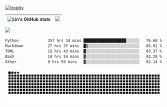 [![trophy](https://github-profile-trophy.vercel.app/?username=ocss884&column=7)](https://github.com/ocss884)

| ![Lin's GitHub stats](https://github-readme-stats.vercel.app/api?username=ocss884&show_icons=true&hide_border=True&count_private=true) | ![](https://github-readme-streak-stats.herokuapp.com?user=ocss884&hide_border=true&date_format=M%20j%5B%2C%20Y%5D&ring=7EDDCF&fire=7EDDCF") |
| ------------------------------------------------------------ | ------------------------------------------------------------ |

![](https://komarev.com/ghpvc/?username=ocss884&color=brightgreen)

<!--START_SECTION:waka-->

```txt
Python             357 hrs 34 mins ███████████████████░░░░░░   76.60 %
Markdown           27 hrs 37 mins  █▒░░░░░░░░░░░░░░░░░░░░░░░   05.92 %
TOML               15 hrs 43 mins  █░░░░░░░░░░░░░░░░░░░░░░░░   03.37 %
Bash               14 hrs 54 mins  ▓░░░░░░░░░░░░░░░░░░░░░░░░   03.20 %
Other              9 hrs 59 mins   ▓░░░░░░░░░░░░░░░░░░░░░░░░   02.14 %
```

<!--END_SECTION:waka-->

<p align="center">
   <img src="https://github.com/ocss884/ocss884/blob/output/github-snake.svg" alt="snake">
</p>
